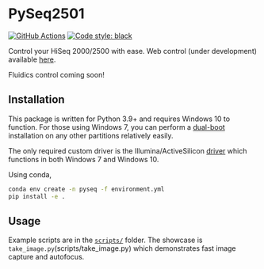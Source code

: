 # PySeq2501

[![GitHub Actions](https://github.com/chaichontat/goff-rotation/actions/workflows/python-package-conda.yml/badge.svg)](https://github.com/chaichontat/goff-rotation/actions/workflows/python-package-conda.yml)
[![Code style: black](https://img.shields.io/badge/code%20style-black-000000.svg)](https://github.com/psf/black)

Control your HiSeq 2000/2500 with ease. Web control (under development) available [here](https://github.com/chaichontat/pyseq2501-web).

Fluidics control coming soon!

## Installation
This package is written for Python 3.9+ and requires Windows 10 to function. For those using Windows 7, you can perform a [dual-boot](https://www.techadvisor.com/how-to/windows/how-dual-boot-windows-3633084/) installation on any other partitions relatively easily.

The only required custom driver is the Illumina/ActiveSilicon [driver](https://github.com/chaichontat/pyseq2501/tree/main/driver) which functions in both Windows 7 and Windows 10.

Using conda,
```bash
conda env create -n pyseq -f environment.yml
pip install -e .
```

## Usage

Example scripts are in the [`scripts/`](scripts) folder. The showcase is `take_image.py`(scripts/take_image.py) which demonstrates fast image capture and autofocus.
